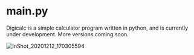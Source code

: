 # main.py
Digicalc is a simple calculator program written in python, and is currently under development.
More versions coming soon. 


![InShot_20201212_170305594](https://user-images.githubusercontent.com/74001397/101987439-c73a8d00-3c9c-11eb-85cf-16ef1a17940a.jpg)
